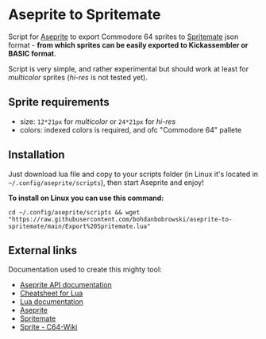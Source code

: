 # Aseprite to Spritemate

Script for <a href="https://www.aseprite.org">Aseprite</a> to export Commodore 64 sprites to <a href="https://github.com/Esshahn/spritemate">Spritemate</a> json format - **from which sprites can be easily exported to  Kickassembler or BASIC format**.

Script is very simple, and rather experimental but should work at least for *multicolor* sprites (*hi-res* is not tested yet).

## Sprite requirements

- size: `12*21px` for *multicolor* or `24*21px` for *hi-res*
- colors: indexed colors is required, and ofc "Commodore 64" pallete

## Installation

Just download lua file and copy to your scripts folder (in Linux it's located in `~/.config/aseprite/scripts`), then start Aseprite and enjoy!

**To install on Linux you can use this command:**

```
cd ~/.config/aseprite/scripts && wget "https://raw.githubusercontent.com/bohdanbobrowski/aseprite-to-spritemate/main/Export%20Spritemate.lua"
```

## External links

Documentation used to create this mighty tool:

- <a href="https://github.com/aseprite/api">Aseprite API documentation</a>
- <a href="https://devhints.io/lua">Cheatsheet for Lua</a>
- <a href="https://www.lua.org/docs.html">Lua documentation</a>
- <a href="https://www.aseprite.org">Aseprite</a>
- <a href="https://github.com/Esshahn/spritemate">Spritemate</a>
- <a href="https://www.c64-wiki.com/wiki/Sprite">Sprite - C64-Wiki</a>
